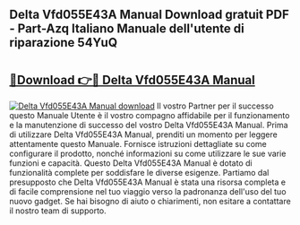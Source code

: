 ## Delta Vfd055E43A Manual Download gratuit PDF - Part-Azq Italiano Manuale dell'utente di riparazione 54YuQ

# <h2><a href="http://dfeqhi7.blite.top/?on=Delta+Vfd055E43A+Manual">🔗Download 👉🔴 Delta Vfd055E43A Manual</a></h2>

[![Delta Vfd055E43A Manual download](https://i.imgur.com/lujVjoI.png)](http://dfeqhi7.blite.top/?on=Delta+Vfd055E43A+Manual)
Il vostro Partner per il successo questo Manuale Utente è il vostro compagno affidabile per il funzionamento e la manutenzione di successo del vostro Delta Vfd055E43A Manual. Prima di utilizzare Delta Vfd055E43A Manual, prenditi un momento per leggere attentamente questo Manuale. Fornisce istruzioni dettagliate su come configurare il prodotto, nonché informazioni su come utilizzare le sue varie funzioni e capacità. Questo Delta Vfd055E43A Manual è dotato di funzionalità complete per soddisfare le diverse esigenze. Partiamo dal presupposto che Delta Vfd055E43A Manual è stata una risorsa completa e di facile comprensione nel tuo viaggio verso la padronanza dell'uso del tuo nuovo gadget. Se hai bisogno di aiuto o chiarimenti, non esitare a contattare il nostro team di supporto.
